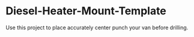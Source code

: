 # Diesel-Heater-Mount-Template
Use this project to place accurately center punch your van before drilling.
